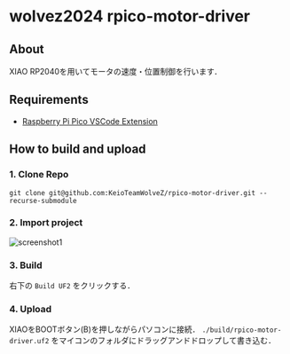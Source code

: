 # wolvez2024 rpico-motor-driver
## About
XIAO RP2040を用いてモータの速度・位置制御を行います．

## Requirements
- [Raspberry Pi Pico VSCode Extension](https://marketplace.visualstudio.com/items?itemName=raspberry-pi.raspberry-pi-pico)

## How to build and upload
### 1. Clone Repo
```shell
git clone git@github.com:KeioTeamWolveZ/rpico-motor-driver.git --recurse-submodule
```

### 2. Import project
![screenshot1](https://github.com/KeioTeamWolveZ/rpico-motor-driver/assets/58695125/53a5289f-a410-49ab-803d-996aefd64429)

### 3. Build
右下の `Build UF2` をクリックする．

### 4. Upload
XIAOをBOOTボタン(B)を押しながらパソコンに接続．
`./build/rpico-motor-driver.uf2` をマイコンのフォルダにドラッグアンドドロップして書き込む．

